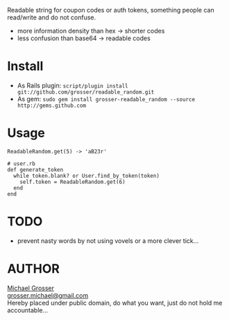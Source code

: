 Readable string for coupon codes or auth tokens, something people can read/write and do not confuse.

 - more information density than hex -> shorter codes
 - less confusion than base64 -> readable codes

Install
=======
 - As Rails plugin: ` script/plugin install git://github.com/grosser/readable_random.git `
 - As gem: ` sudo gem install grosser-readable_random --source http://gems.github.com `

Usage
=====
    ReadableRandom.get(5) -> 'aB23r'

    # user.rb
    def generate_token
      while token.blank? or User.find_by_token(token)
        self.token = ReadableRandom.get(6)
      end
    end

TODO
====
 - prevent nasty words by not using vovels or a more clever tick...


AUTHOR
======
[Michael Grosser](http://pragmatig.wordpress.com)  
grosser.michael@gmail.com  
Hereby placed under public domain, do what you want, just do not hold me accountable...